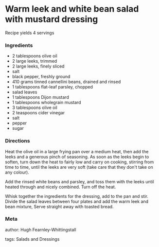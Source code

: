 # Warm leek and white bean salad with mustard dressing

Recipe yields 4 servings 

### Ingredients
 * 2 tablespoons olive oil
 * 2 large leeks, trimmed
 * 2 large leeks, finely sliced
 * salt
 * black pepper, freshly ground
 * 410 grams tinned cannellini beans, drained and rinsed
 * 1 tablespoons flat-leaf parsley, chopped
 * salad leaves
 * 1 tablespoons Dijon mustard
 * 1 tablespoons wholegrain mustard
 * 3 tablespoons olive oil
 * 2 teaspoons cider vinegar
 * salt
 * pepper
 * sugar

### Directions

Heat the olive oil in a large frying pan over a medium heat, then add the leeks and a generous pinch of seasoning.  As soon as the leeks begin to soften, turn down the heat to fairly low and carry on cooking, stirring from time to time, until the leeks are very soft (take care that they don't take on any colour).

Add the rinsed white beans and parsley, and toss them with the leeks until heated through and nicely combined.  Turn off the heat.

Whisk together the ingredients for the dressing, add to the pan and stir.  Divide the salad leaves between four plates and add the warm leek and bean mixture,  Serve straight away with toasted bread.

### Meta
author: Hugh Fearnley-Whittingstall

tags: Salads and Dressings

